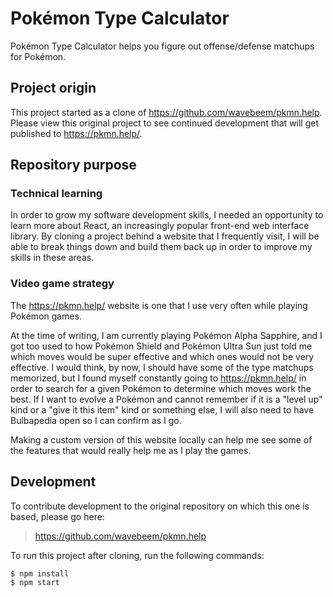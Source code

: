 # Pokémon Type Calculator

Pokémon Type Calculator helps you figure out offense/defense matchups for Pokémon.

## Project origin

This project started as a clone of https://github.com/wavebeem/pkmn.help. Please view this original project to see continued development that will get published to https://pkmn.help/.

## Repository purpose

### Technical learning

In order to grow my software development skills, I needed an opportunity to learn more about React, an increasingly popular front-end web interface library. By cloning a project behind a website that I frequently visit, I will be able to break things down and build them back up in order to improve my skills in these areas.

### Video game strategy

The https://pkmn.help/ website is one that I use very often while playing Pokémon games.

At the time of writing, I am currently playing Pokémon Alpha Sapphire, and I got too used to how Pokémon Shield and Pokémon Ultra Sun just told me which moves would be super effective and which ones would not be very effective. I would think, by now, I should have some of the type matchups memorized, but I found myself constantly going to https://pkmn.help/ in order to search for a given Pokémon to determine which moves work the best. If I want to evolve a Pokémon and cannot remember if it is a "level up" kind or a "give it this item" kind or something else, I will also need to have Bulbapedia open so I can confirm as I go.

Making a custom version of this website locally can help me see some of the features that would really help me as I play the games.

## Development

To contribute development to the original repository on which this one is based, please go here:
> https://github.com/wavebeem/pkmn.help

To run this project after cloning, run the following commands:
```
$ npm install
$ npm start
```
